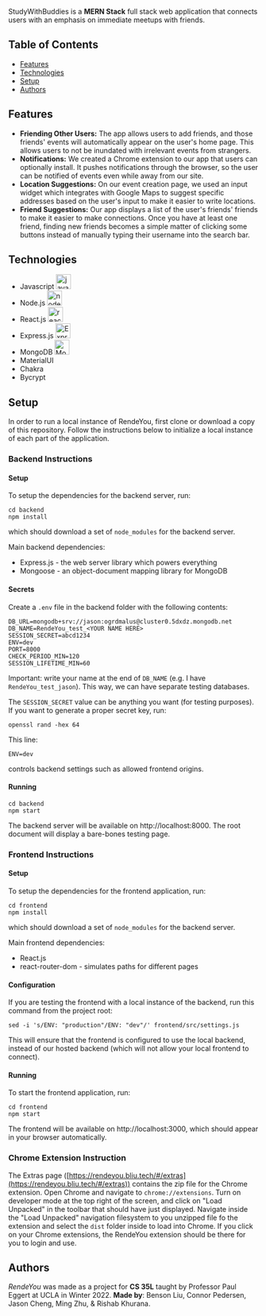 StudyWithBuddies is a **MERN Stack** full stack web application that connects users with an emphasis on immediate meetups with friends.


## Table of Contents
- [Features](https://github.com/SunnyGotSkillz/study-with-buddies/#features)
- [Technologies](https://github.com/SunnyGotSkillz/study-with-buddies/#technologies)
- [Setup](https://github.com/SunnyGotSkillz/study-with-buddies/#setup)
- [Authors](https://github.com/SunnyGotSkillz/study-with-buddies/#authors)

## Features

- **Friending Other Users:** The app allows users to add friends, and those friends' events will automatically appear on the user's home page. This allows users to not be inundated with irrelevant events from strangers.
- **Notifications:** We created a Chrome extension to our app that users can optionally install. It pushes notifications through the browser, so the user can be notified of events even while away from our site.
- **Location Suggestions:** On our event creation page, we used an input widget which integrates with Google Maps to suggest specific addresses based on the user's input to make it easier to write locations.
- **Friend Suggestions:** Our app displays a list of the user's friends' friends to make it easier to make connections. Once you have at least one friend, finding new friends becomes a simple matter of clicking some buttons instead of manually typing their username into the search bar.

## Technologies
 - Javascript <img src="https://seeklogo.com/images/J/javascript-logo-8892AEFCAC-seeklogo.com.png" alt="javascript" width="30px">
 - Node.js <img src="https://seeklogo.com/images/N/nodejs-logo-FBE122E377-seeklogo.com.png" alt="node.js" width="30px">
 - React.js <img src="https://cdn4.iconfinder.com/data/icons/logos-3/600/React.js_logo-512.png" alt="react.js" width="30px">
 - Express.js <img src="https://www.sohamkamani.com/static/65137ed3c844d05124dcfdab28263c21/38cea/express-routing-logo.png" alt="Express.js" height="30px">
 - MongoDB <img src="https://upload.wikimedia.org/wikipedia/commons/thumb/e/eb/MongoDB_Logo.png/1598px-MongoDB_Logo.png?20180423174357" alt="MongoDB" height="30px">
 - MaterialUI
 - Chakra
 - Bycrypt

## Setup
In order to run a local instance of RendeYou, first clone or download a copy of this repository. Follow the instructions below to initialize a local instance of each part of the application.

### Backend Instructions
#### Setup
To setup the dependencies for the backend server, run:
```
cd backend
npm install
```
which should download a set of `node_modules` for the backend server.

Main backend dependencies:
- Express.js - the web server library which powers everything
- Mongoose - an object-document mapping library for MongoDB

#### Secrets
Create a `.env` file in the backend folder with the following contents:
```
DB_URL=mongodb+srv://jason:ogrdmalus@cluster0.5dxdz.mongodb.net
DB_NAME=RendeYou_test_<YOUR NAME HERE>
SESSION_SECRET=abcd1234
ENV=dev
PORT=8000
CHECK_PERIOD_MIN=120
SESSION_LIFETIME_MIN=60
```

Important: write your name at the end of `DB_NAME` (e.g. I have `RendeYou_test_jason`). This way, we can have separate testing databases.

The `SESSION_SECRET` value can be anything you want (for testing purposes). If you want to generate a proper secret key, run:
```
openssl rand -hex 64
```

This line:
```
ENV=dev
```
controls backend settings such as allowed frontend origins.

#### Running
```
cd backend
npm start
```
The backend server will be available on http://localhost:8000. The root document will display a bare-bones testing page.

### Frontend Instructions
#### Setup
To setup the dependencies for the frontend application, run:
```
cd frontend
npm install
```
which should download a set of `node_modules` for the backend server.

Main frontend dependencies:
- React.js
- react-router-dom - simulates paths for different pages

#### Configuration
If you are testing the frontend with a local instance of the backend, run this command from the project root:
```
sed -i 's/ENV: "production"/ENV: "dev"/' frontend/src/settings.js
```
This will ensure that the frontend is configured to use the local backend, instead of our hosted backend (which will not allow your local frontend to connect).

#### Running
To start the frontend application, run:
```
cd frontend
npm start
```
The frontend will be available on http://localhost:3000, which should appear in your browser automatically.

### Chrome Extension Instruction
The Extras page ([https://rendeyou.bliu.tech/#/extras](https://rendeyou.bliu.tech/#/extras)) contains the zip file for the Chrome extension. Open Chrome and navigate to `chrome://extensions`. Turn on developer mode at the top right of the screen, and click on "Load Unpacked" in the toolbar that should have just displayed. Navigate inside the "Load Unpacked" navigation filesystem to you unzipped file fo the extension and select the ```dist``` folder inside to load into Chrome. If you click on your Chrome extensions, the RendeYou extension should be there for you to login and use.

## Authors
_RendeYou_ was made as a project for **CS 35L** taught by Professor Paul Eggert at UCLA in Winter 2022. **Made by**: Benson Liu, Connor Pedersen, Jason Cheng, Ming Zhu, & Rishab Khurana.